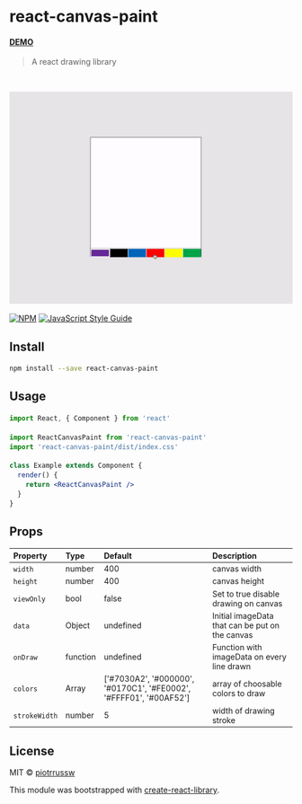 # react-canvas-paint
#### [DEMO](https://piotrrussw.github.io/react-canvas-paint/)
> A react drawing library
<br/>

![library example](assets/gif.gif?raw=true "GIF")

[![NPM](https://img.shields.io/npm/v/react-canvas-paint.svg)](https://www.npmjs.com/package/react-canvas-paint) [![JavaScript Style Guide](https://img.shields.io/badge/code_style-standard-brightgreen.svg)](https://standardjs.com)

## Install

```bash
npm install --save react-canvas-paint
```

## Usage

```jsx
import React, { Component } from 'react'

import ReactCanvasPaint from 'react-canvas-paint'
import 'react-canvas-paint/dist/index.css'

class Example extends Component {
  render() {
    return <ReactCanvasPaint />
  }
}
```

## Props

| Property      | Type     | Default                                                            | Description                                     |
| :------------ | :------- | :----------------------------------------------------------------- | :---------------------------------------------- |
| `width`       | number   | 400                                                                | canvas width                                    |
| `height`      | number   | 400                                                                | canvas height                                   |
| `viewOnly`    | bool     | false                                                              | Set to true disable drawing on canvas           |
| `data`        | Object   | undefined                                                          | Initial imageData that can be put on the canvas |
| `onDraw`      | function | undefined                                                          | Function with imageData on every line drawn     |
| `colors`      | Array    | ['#7030A2', '#000000', '#0170C1', '#FE0002', '#FFFF01', '#00AF52'] | array of choosable colors to draw               |
| `strokeWidth` | number   | 5                                                                  | width of drawing stroke                         |


## License

MIT © [piotrrussw](https://github.com/piotrrussw)

This module was bootstrapped with [create-react-library](https://github.com/transitive-bullshit/create-react-library).
